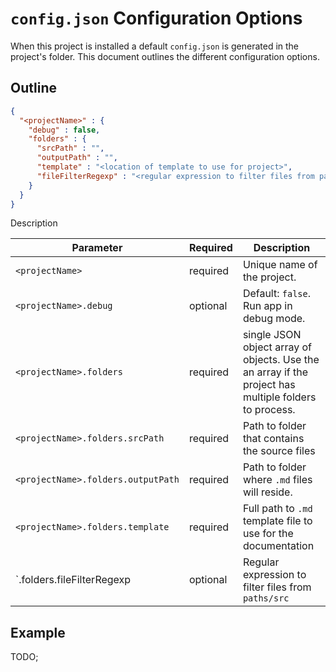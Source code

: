 # `config.json` Configuration Options

When this project is installed a default `config.json` is generated in the project's folder. This document outlines the different configuration options.

## Outline

```json
{
  "<projectName>" : {
    "debug" : false,
    "folders" : {
      "srcPath" : "",
      "outputPath" : "",
      "template" : "<location of template to use for project>",
      "fileFilterRegexp" : "<regular expression to filter files from paths.src>"
    }
  }
}
```

Description

Parameter | Required | Description
--- | --- | ---
`<projectName>` | required | Unique name of the project.
`<projectName>.debug` | optional | Default: `false`. Run app in debug mode.
`<projectName>.folders` | required | single JSON object array of objects. Use the an array if the project has multiple folders to process.
`<projectName>.folders.srcPath` | required | Path to folder that contains the source files
`<projectName>.folders.outputPath` | required | Path to folder where `.md` files will reside.
`<projectName>.folders.template` | required | Full path to `.md` template file to use for the documentation
`<projectName>.folders.fileFilterRegexp | optional | Regular expression to filter files from `paths/src`

## Example

TODO;
